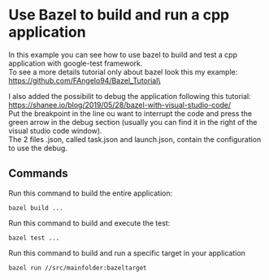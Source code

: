 # Use Bazel to build and run a cpp application

In this example you can see how to use bazel to build and test a cpp application with google-test framework.\
To see a more details tutorial only about bazel look this my example: https://github.com/FAngelo94/Bazel_Tutorial\

I also added the possibilit to debug the application following this tutorial: https://shanee.io/blog/2019/05/28/bazel-with-visual-studio-code/ \
Put the breakpoint in the line ou want to interrupt the code and press the green arrow in the debug section (usually you can find it in the right of the visual studio code window).\
The 2 files .json, called task.json and launch.json, contain the configuration to use the debug.

## Commands

Run this command to build the entire application:
```
bazel build ...
```

Run this command to build and execute the test:
```
bazel test ...
```

Run this command to build and run a specific target in your application
```
bazel run //src/mainfolder:bazeltarget
```
